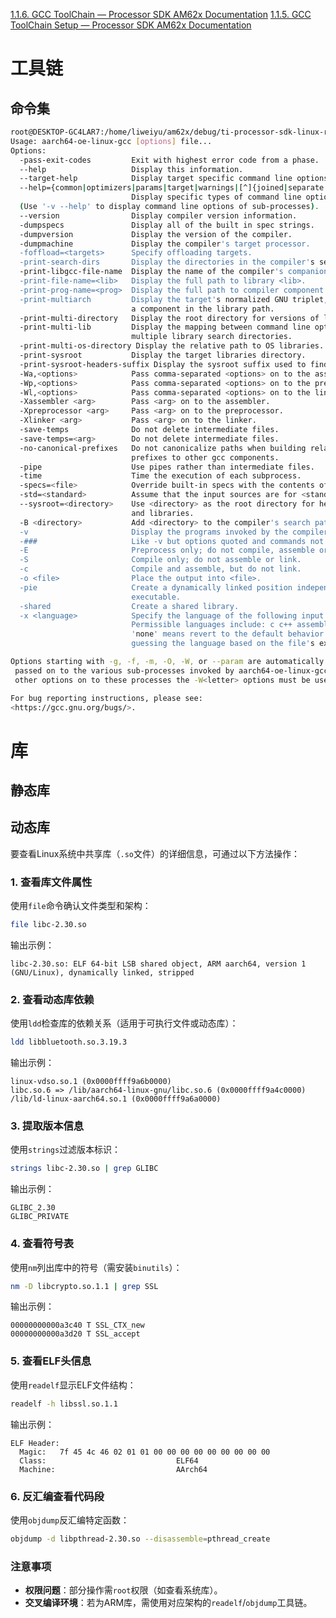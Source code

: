 [1.1.6. GCC ToolChain — Processor SDK AM62x Documentation](https://software-dl.ti.com/processor-sdk-linux-rt/esd/AM62X/08_06_00_42/exports/docs/linux/Overview/GCC_ToolChain.html?highlight=devkit)
[1.1.5. GCC ToolChain Setup — Processor SDK AM62x Documentation](https://software-dl.ti.com/processor-sdk-linux-rt/esd/AM62X/10_01_10_04/exports/docs/linux/Overview/GCC_ToolChain.html)

# 工具链
## 命令集
```bash
root@DESKTOP-GC4LAR7:/home/liweiyu/am62x/debug/ti-processor-sdk-linux-rt-am62xx-evm-10.01.10.04# /home/liweiyu/am62x/debug/ti-processor-sdk-linux-rt-am62xx-evm-10.01.10.04/linux-devkit/sysroots/x86_64-arago-linux/usr/bin/aarch64-oe-linux/aarch64-oe-linux-gcc --help
Usage: aarch64-oe-linux-gcc [options] file...
Options:
  -pass-exit-codes         Exit with highest error code from a phase.
  --help                   Display this information.
  --target-help            Display target specific command line options (including assembler and linker options).
  --help={common|optimizers|params|target|warnings|[^]{joined|separate|undocumented}}[,...].
                           Display specific types of command line options.
  (Use '-v --help' to display command line options of sub-processes).
  --version                Display compiler version information.
  -dumpspecs               Display all of the built in spec strings.
  -dumpversion             Display the version of the compiler.
  -dumpmachine             Display the compiler's target processor.
  -foffload=<targets>      Specify offloading targets.
  -print-search-dirs       Display the directories in the compiler's search path.
  -print-libgcc-file-name  Display the name of the compiler's companion library.
  -print-file-name=<lib>   Display the full path to library <lib>.
  -print-prog-name=<prog>  Display the full path to compiler component <prog>.
  -print-multiarch         Display the target's normalized GNU triplet, used as
                           a component in the library path.
  -print-multi-directory   Display the root directory for versions of libgcc.
  -print-multi-lib         Display the mapping between command line options and
                           multiple library search directories.
  -print-multi-os-directory Display the relative path to OS libraries.
  -print-sysroot           Display the target libraries directory.
  -print-sysroot-headers-suffix Display the sysroot suffix used to find headers.
  -Wa,<options>            Pass comma-separated <options> on to the assembler.
  -Wp,<options>            Pass comma-separated <options> on to the preprocessor.
  -Wl,<options>            Pass comma-separated <options> on to the linker.
  -Xassembler <arg>        Pass <arg> on to the assembler.
  -Xpreprocessor <arg>     Pass <arg> on to the preprocessor.
  -Xlinker <arg>           Pass <arg> on to the linker.
  -save-temps              Do not delete intermediate files.
  -save-temps=<arg>        Do not delete intermediate files.
  -no-canonical-prefixes   Do not canonicalize paths when building relative
                           prefixes to other gcc components.
  -pipe                    Use pipes rather than intermediate files.
  -time                    Time the execution of each subprocess.
  -specs=<file>            Override built-in specs with the contents of <file>.
  -std=<standard>          Assume that the input sources are for <standard>.
  --sysroot=<directory>    Use <directory> as the root directory for headers
                           and libraries.
  -B <directory>           Add <directory> to the compiler's search paths.
  -v                       Display the programs invoked by the compiler.
  -###                     Like -v but options quoted and commands not executed.
  -E                       Preprocess only; do not compile, assemble or link.
  -S                       Compile only; do not assemble or link.
  -c                       Compile and assemble, but do not link.
  -o <file>                Place the output into <file>.
  -pie                     Create a dynamically linked position independent
                           executable.
  -shared                  Create a shared library.
  -x <language>            Specify the language of the following input files.
                           Permissible languages include: c c++ assembler none
                           'none' means revert to the default behavior of
                           guessing the language based on the file's extension.

Options starting with -g, -f, -m, -O, -W, or --param are automatically
 passed on to the various sub-processes invoked by aarch64-oe-linux-gcc.  In order to pass
 other options on to these processes the -W<letter> options must be used.

For bug reporting instructions, please see:
<https://gcc.gnu.org/bugs/>.

```



# 库
## 静态库

## 动态库
要查看Linux系统中共享库（`.so`文件）的详细信息，可通过以下方法操作：

### **1. 查看库文件属性**
使用`file`命令确认文件类型和架构：
```bash
file libc-2.30.so
```
输出示例：
```
libc-2.30.so: ELF 64-bit LSB shared object, ARM aarch64, version 1 (GNU/Linux), dynamically linked, stripped
```

### **2. 查看动态库依赖**
使用`ldd`检查库的依赖关系（适用于可执行文件或动态库）：
```bash
ldd libbluetooth.so.3.19.3
```
输出示例：
```
linux-vdso.so.1 (0x0000ffff9a6b0000)
libc.so.6 => /lib/aarch64-linux-gnu/libc.so.6 (0x0000ffff9a4c0000)
/lib/ld-linux-aarch64.so.1 (0x0000ffff9a6a0000)
```

### **3. 提取版本信息**
使用`strings`过滤版本标识：
```bash
strings libc-2.30.so | grep GLIBC
```
输出示例：
```
GLIBC_2.30
GLIBC_PRIVATE
```

### **4. 查看符号表**
使用`nm`列出库中的符号（需安装`binutils`）：
```bash
nm -D libcrypto.so.1.1 | grep SSL
```
输出示例：
```
00000000000a3c40 T SSL_CTX_new
00000000000a3d20 T SSL_accept
```

### **5. 查看ELF头信息**
使用`readelf`显示ELF文件结构：
```bash
readelf -h libssl.so.1.1
```
输出示例：
```
ELF Header:
  Magic:   7f 45 4c 46 02 01 01 00 00 00 00 00 00 00 00 00 
  Class:                             ELF64
  Machine:                           AArch64
```

### **6. 反汇编查看代码段**
使用`objdump`反汇编特定函数：
```bash
objdump -d libpthread-2.30.so --disassemble=pthread_create
```

### **注意事项**
- **权限问题**：部分操作需`root`权限（如查看系统库）。
- **交叉编译环境**：若为ARM库，需使用对应架构的`readelf`/`objdump`工具链。